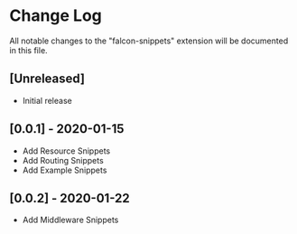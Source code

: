 # Change Log

All notable changes to the "falcon-snippets" extension will be documented in this file.

## [Unreleased]

- Initial release

## [0.0.1] - 2020-01-15
- Add Resource Snippets
- Add Routing Snippets
- Add Example Snippets

## [0.0.2] - 2020-01-22
- Add Middleware Snippets